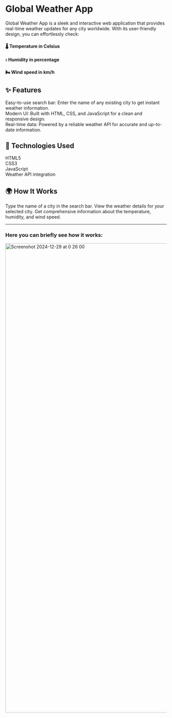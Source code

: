 # Global Weather App

Global Weather App is a sleek and interactive web application that provides real-time weather updates for any city worldwide. With its user-friendly design, you can effortlessly check:

#### 🌡️ Temperature in Celsius
#### 💧 Humidity in percentage
#### 🌬️ Wind speed in km/h

## ✨ Features
Easy-to-use search bar: Enter the name of any existing city to get instant weather information. <br>
Modern UI: Built with HTML, CSS, and JavaScript for a clean and responsive design. <br>
Real-time data: Powered by a reliable weather API for accurate and up-to-date information.

## 🚀 Technologies Used
HTML5 <br>
CSS3 <br>
JavaScript <br>
Weather API integration

## 🌍 How It Works
Type the name of a city in the search bar.
View the weather details for your selected city.
Get comprehensive information about the temperature, humidity, and wind speed. <hr>

### Here you can briefly see how it works: <br>
<img width="1465" alt="Screenshot 2024-12-29 at 0 26 00" src="https://github.com/user-attachments/assets/22717df0-205c-40b6-9ca9-371187688f06" />
